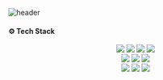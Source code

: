 
 ![header](https://capsule-render.vercel.app/api?type=Waving&text=HeeJung's%20Github&fontSize=30)
 
#### ⚙️ Tech Stack 

<div align=center> 
    <img src="https://img.shields.io/badge/HTML5-E34F26?style=flat-square&logo=HTML5&logoColor=white">
      <img src="https://img.shields.io/badge/CSS3-1572B6?style=flat-square&logo=CSS3&logoColor=white">
      <img src="https://img.shields.io/badge/JavaScript-F7DF1E?style=flat-square&logo=JavaScript&logoColor=white">
      <img src="https://img.shields.io/badge/TypeScript-3178C6?style=flat-square&logo=TypeScript&logoColor=white"><br/>
      <img src="https://img.shields.io/badge/React-61DAFB?style=flat-square&logo=React&logoColor=white">
      <img src="https://img.shields.io/badge/Recoil-3578e5?style=flat-square&logo=React&logoColor=white"/>
    <img src="https://img.shields.io/badge/styledcomponent-e084c6?style=flat-square&logo=styled-components&logoColor=white"/><br/>
      <img src="https://img.shields.io/badge/Python-3776AB?style=flat-square&logo=Python&logoColor=white">
      <img src="https://img.shields.io/badge/C-A8B9CC?style=flat-square&logo=C&logoColor=white">  
      <img src="https://img.shields.io/badge/Git-F05032?style=flat-square&logo=Git&logoColor=white"/>
  <br>
</div>


    
<!--
**parkheeddong/parkheeddong** is a ✨ _special_ ✨ repository because its `README.md` (this file) appears on your GitHub profile.

Here are some ideas to get you started:

- 🔭 I’m currently working on ...
- 🌱 I’m currently learning ...
- 👯 I’m looking to collaborate on ...
- 🤔 I’m looking for help with ...
- 💬 Ask me about ...
- 📫 How to reach me: ...
- 😄 Pronouns: ...
- ⚡ Fun fact: ...
-->
